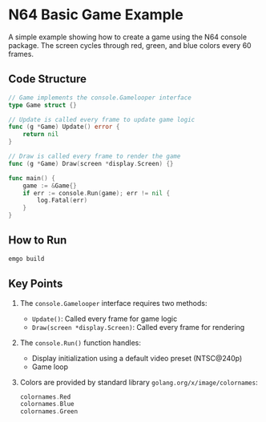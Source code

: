 # N64 Basic Game Example

A simple example showing how to create a game using the N64 console package. The screen cycles through red, green, and blue colors every 60 frames.

## Code Structure

```go
// Game implements the console.Gamelooper interface
type Game struct {}

// Update is called every frame to update game logic
func (g *Game) Update() error {
    return nil
}

// Draw is called every frame to render the game
func (g *Game) Draw(screen *display.Screen) {}

func main() {
    game := &Game{}
    if err := console.Run(game); err != nil {
        log.Fatal(err)
    }
}
```

## How to Run

```bash
emgo build
```

## Key Points

1. The `console.Gamelooper` interface requires two methods:
   - `Update()`: Called every frame for game logic
   - `Draw(screen *display.Screen)`: Called every frame for rendering

2. The `console.Run()` function handles:
   - Display initialization using a default video preset (NTSC@240p)
   - Game loop

3. Colors are provided by standard library `golang.org/x/image/colornames`:

   ```go
   colornames.Red
   colornames.Blue
   colornames.Green
   ```
